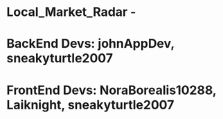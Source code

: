 # Local_Market_Radar -
# BackEnd Devs: johnAppDev, sneakyturtle2007
# FrontEnd Devs: NoraBorealis10288, Laiknight, sneakyturtle2007
